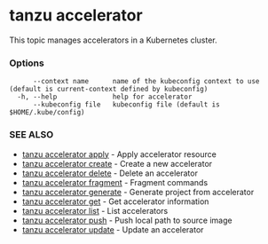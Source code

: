 # tanzu accelerator

This topic manages accelerators in a Kubernetes cluster.

### Options

```
      --context name      name of the kubeconfig context to use (default is current-context defined by kubeconfig)
  -h, --help              help for accelerator
      --kubeconfig file   kubeconfig file (default is $HOME/.kube/config)
```

### SEE ALSO

* [tanzu accelerator apply](tanzu_accelerator_apply.md)	 - Apply accelerator resource
* [tanzu accelerator create](tanzu_accelerator_create.md)	 - Create a new accelerator
* [tanzu accelerator delete](tanzu_accelerator_delete.md)	 - Delete an accelerator
* [tanzu accelerator fragment](tanzu_accelerator_fragment.md)	 - Fragment commands
* [tanzu accelerator generate](tanzu_accelerator_generate.md)	 - Generate project from accelerator
* [tanzu accelerator get](tanzu_accelerator_get.md)	 - Get accelerator information
* [tanzu accelerator list](tanzu_accelerator_list.md)	 - List accelerators
* [tanzu accelerator push](tanzu_accelerator_push.md)	 - Push local path to source image
* [tanzu accelerator update](tanzu_accelerator_update.md)	 - Update an accelerator

